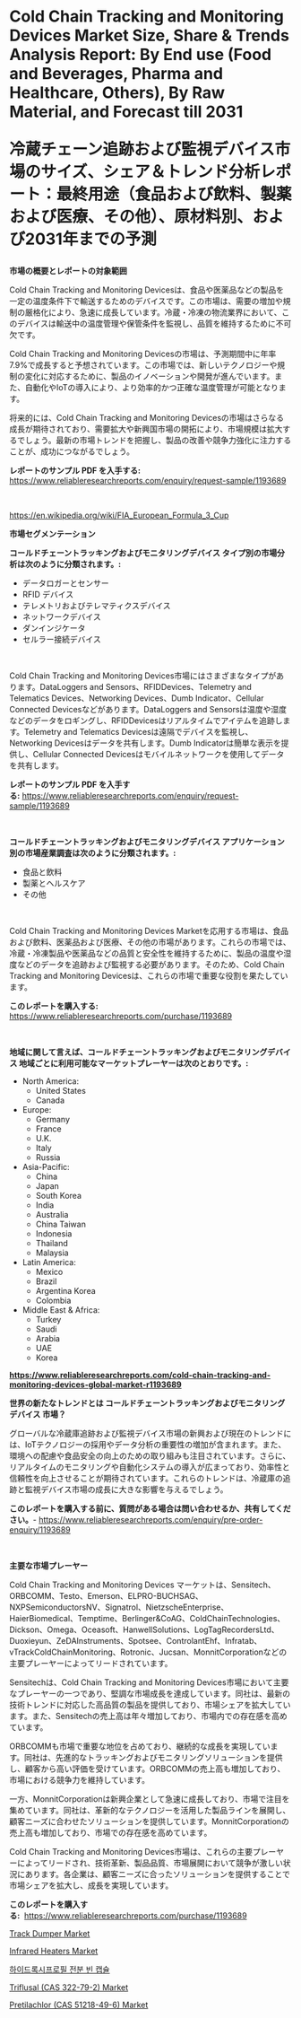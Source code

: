 <p><h1>Cold Chain Tracking and Monitoring Devices Market Size, Share & Trends Analysis Report: By End use (Food and Beverages, Pharma and Healthcare, Others), By Raw Material, and Forecast till 2031

冷蔵チェーン追跡および監視デバイス市場のサイズ、シェア＆トレンド分析レポート：最終用途（食品および飲料、製薬および医療、その他）、原材料別、および2031年までの予測</h1></p><p><strong>市場の概要とレポートの対象範囲</strong></p>
<p><p>Cold Chain Tracking and Monitoring Devicesは、食品や医薬品などの製品を一定の温度条件下で輸送するためのデバイスです。この市場は、需要の増加や規制の厳格化により、急速に成長しています。冷蔵・冷凍の物流業界において、このデバイスは輸送中の温度管理や保管条件を監視し、品質を維持するために不可欠です。</p><p>Cold Chain Tracking and Monitoring Devicesの市場は、予測期間中に年率7.9%で成長すると予想されています。この市場では、新しいテクノロジーや規制の変化に対応するために、製品のイノベーションや開発が進んでいます。また、自動化やIoTの導入により、より効率的かつ正確な温度管理が可能となります。</p><p>将来的には、Cold Chain Tracking and Monitoring Devicesの市場はさらなる成長が期待されており、需要拡大や新興国市場の開拓により、市場規模は拡大するでしょう。最新の市場トレンドを把握し、製品の改善や競争力強化に注力することが、成功につながるでしょう。</p></p>
<p><strong>レポートのサンプル PDF を入手する:</strong> <a href="https://www.reliableresearchreports.com/enquiry/request-sample/1193689">https://www.reliableresearchreports.com/enquiry/request-sample/1193689</a></p>
<p>&nbsp;</p>
<p><a href="https://en.wikipedia.org/wiki/FIA_European_Formula_3_Cup">https://en.wikipedia.org/wiki/FIA_European_Formula_3_Cup</a></p>
<p><strong>市場セグメンテーション</strong></p>
<p><strong>コールドチェーントラッキングおよびモニタリングデバイス タイプ別の市場分析は次のように分類されます。:</strong></p>
<p><ul><li>データロガーとセンサー</li><li>RFID デバイス</li><li>テレメトリおよびテレマティクスデバイス</li><li>ネットワークデバイス</li><li>ダンインジケータ</li><li>セルラー接続デバイス</li></ul></p>
<p>&nbsp;</p>
<p><p>Cold Chain Tracking and Monitoring Devices市場にはさまざまなタイプがあります。DataLoggers and Sensors、RFIDDevices、Telemetry and Telematics Devices、Networking Devices、Dumb Indicator、Cellular Connected Devicesなどがあります。DataLoggers and Sensorsは温度や湿度などのデータをロギングし、RFIDDevicesはリアルタイムでアイテムを追跡します。Telemetry and Telematics Devicesは遠隔でデバイスを監視し、Networking Devicesはデータを共有します。Dumb Indicatorは簡単な表示を提供し、Cellular Connected Devicesはモバイルネットワークを使用してデータを共有します。</p></p>
<p><strong>レポートのサンプル PDF を入手する:</strong>&nbsp;<a href="https://www.reliableresearchreports.com/enquiry/request-sample/1193689">https://www.reliableresearchreports.com/enquiry/request-sample/1193689</a></p>
<p>&nbsp;</p>
<p><strong> コールドチェーントラッキングおよびモニタリングデバイス アプリケーション別の市場産業調査は次のように分類されます。:</strong></p>
<p><ul><li>食品と飲料</li><li>製薬とヘルスケア</li><li>その他</li></ul></p>
<p>&nbsp;</p>
<p><p>Cold Chain Tracking and Monitoring Devices Marketを応用する市場は、食品および飲料、医薬品および医療、その他の市場があります。これらの市場では、冷蔵・冷凍製品や医薬品などの品質と安全性を維持するために、製品の温度や湿度などのデータを追跡および監視する必要があります。そのため、Cold Chain Tracking and Monitoring Devicesは、これらの市場で重要な役割を果たしています。</p></p>
<p><strong>このレポートを購入する:</strong>&nbsp; <a href="https://www.reliableresearchreports.com/purchase/1193689">https://www.reliableresearchreports.com/purchase/1193689</a></p>
<p>&nbsp;</p>
<p><strong>地域に関して言えば、コールドチェーントラッキングおよびモニタリングデバイス 地域ごとに利用可能なマーケットプレーヤーは次のとおりです。:</strong></p>
<p><ul>
    <li>
        North America:
        <ul>
            <li>United States</li>
            <li>Canada</li>
        </ul>
    </li>
    <li>
        Europe:
        <ul>
            <li>Germany</li>
            <li>France</li>
            <li>U.K.</li>
            <li>Italy</li>
            <li>Russia</li>
        </ul>
    </li>
    <li>
        Asia-Pacific:
        <ul>
            <li>China</li>
            <li>Japan</li>
            <li>South Korea</li>
            <li>India</li>
            <li>Australia</li>
            <li>China Taiwan</li>
            <li>Indonesia</li>
            <li>Thailand</li>
            <li>Malaysia</li>
        </ul>
    </li>
    <li>
        Latin America:
        <ul>
            <li>Mexico</li>
            <li>Brazil</li>
            <li>Argentina Korea</li>
            <li>Colombia</li>
        </ul>
    </li>
    <li>
        Middle East & Africa:
        <ul>
            <li>Turkey</li>
            <li>Saudi</li>
            <li>Arabia</li>
            <li>UAE</li>
            <li>Korea</li>
        </ul>
    </li>
    </ul></p>
<p><strong><a href="https://www.reliableresearchreports.com/cold-chain-tracking-and-monitoring-devices-global-market-r1193689">https://www.reliableresearchreports.com/cold-chain-tracking-and-monitoring-devices-global-market-r1193689</a></strong>&nbsp;</p>
<p><strong>世界の新たなトレンドとは コールドチェーントラッキングおよびモニタリングデバイス 市場？</strong></p>
<p><p>グローバルな冷蔵庫追跡および監視デバイス市場の新興および現在のトレンドには、IoTテクノロジーの採用やデータ分析の重要性の増加が含まれます。また、環境への配慮や食品安全の向上のための取り組みも注目されています。さらに、リアルタイムのモニタリングや自動化システムの導入が広まっており、効率性と信頼性を向上させることが期待されています。これらのトレンドは、冷蔵庫の追跡と監視デバイス市場の成長に大きな影響を与えるでしょう。</p></p>
<p><strong>このレポートを購入する前に、質問がある場合は問い合わせるか、共有してください。</strong>- <a href="https://www.reliableresearchreports.com/enquiry/pre-order-enquiry/1193689">https://www.reliableresearchreports.com/enquiry/pre-order-enquiry/1193689</a></p>
<p>&nbsp;</p>
<p><strong>主要な市場プレーヤー</strong></p>
<p><p>Cold Chain Tracking and Monitoring Devices マーケットは、Sensitech、ORBCOMM、Testo、Emerson、ELPRO-BUCHSAG、NXPSemiconductorsNV、Signatrol、NietzscheEnterprise、HaierBiomedical、Temptime、Berlinger&CoAG、ColdChainTechnologies、Dickson、Omega、Oceasoft、HanwellSolutions、LogTagRecordersLtd、Duoxieyun、ZeDAInstruments、Spotsee、ControlantEhf、Infratab、vTrackColdChainMonitoring、Rotronic、Jucsan、MonnitCorporationなどの主要プレーヤーによってリードされています。</p><p>Sensitechは、Cold Chain Tracking and Monitoring Devices市場において主要なプレーヤーの一つであり、堅調な市場成長を達成しています。同社は、最新の技術トレンドに対応した高品質の製品を提供しており、市場シェアを拡大しています。また、Sensitechの売上高は年々増加しており、市場内での存在感を高めています。</p><p>ORBCOMMも市場で重要な地位を占めており、継続的な成長を実現しています。同社は、先進的なトラッキングおよびモニタリングソリューションを提供し、顧客から高い評価を受けています。ORBCOMMの売上高も増加しており、市場における競争力を維持しています。</p><p>一方、MonnitCorporationは新興企業として急速に成長しており、市場で注目を集めています。同社は、革新的なテクノロジーを活用した製品ラインを展開し、顧客ニーズに合わせたソリューションを提供しています。MonnitCorporationの売上高も増加しており、市場での存在感を高めています。</p><p>Cold Chain Tracking and Monitoring Devices市場は、これらの主要プレーヤーによってリードされ、技術革新、製品品質、市場展開において競争が激しい状況にあります。各企業は、顧客ニーズに合ったソリューションを提供することで市場シェアを拡大し、成長を実現しています。</p></p>
<p><strong>このレポートを購入する:</strong>&nbsp;&nbsp;<a href="https://www.reliableresearchreports.com/purchase/1193689">https://www.reliableresearchreports.com/purchase/1193689</a></p>
<p><p><a href="https://issuu.com/reportprime-2/docs/track-dumper-market-size-2030.pptx">Track Dumper Market</a></p><p><a href="https://issuu.com/reportprime-2/docs/infrared-heaters-market-size-2030.pptx">Infrared Heaters Market</a></p><p><a href="https://github.com/hxzi07639916/Market-Research-Report-List-2/blob/main/9081045143930.md">하이드록시프로필 전분 빈 캡슐</a></p><p><a href="https://github.com/lorenzaSchmeler/Market-Research-Report-List-1/blob/main/triflusal-cas-322-79-2-market.md">Triflusal (CAS 322-79-2) Market</a></p><p><a href="https://github.com/ruddyyedelwadw/Market-Research-Report-List-3/blob/main/pretilachlor-cas-51218-49-6-market.md">Pretilachlor (CAS 51218-49-6) Market</a></p></p>